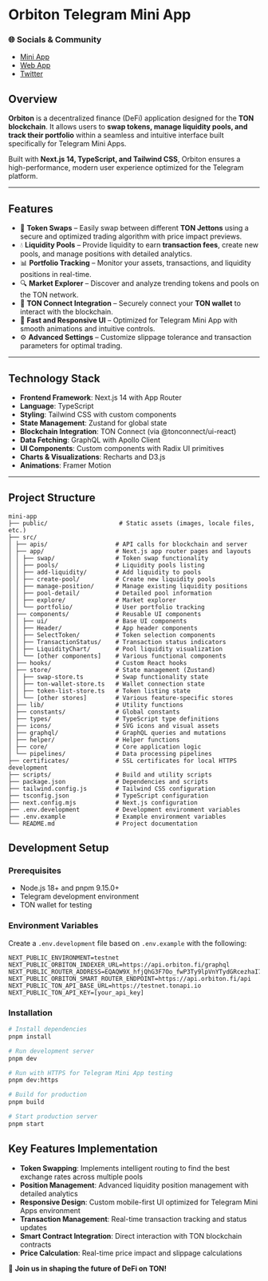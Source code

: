 # Orbiton Telegram Mini App

### 🌐 Socials & Community

- [Mini App](https://t.me/orbiton_swap_bot)
- [Web App](https://app.orbiton.fi/)
- [Twitter](https://x.com/Orbiton_fi)

## Overview

**Orbiton** is a decentralized finance (DeFi) application designed for the **TON blockchain**. It allows users to **swap tokens, manage liquidity pools, and track their portfolio** within a seamless and intuitive interface built specifically for Telegram Mini Apps.

Built with **Next.js 14, TypeScript, and Tailwind CSS**, Orbiton ensures a high-performance, modern user experience optimized for the Telegram platform.

---

## Features

- 🔄 **Token Swaps** – Easily swap between different **TON Jettons** using a secure and optimized trading algorithm with price impact previews.
- 💧 **Liquidity Pools** – Provide liquidity to earn **transaction fees**, create new pools, and manage positions with detailed analytics.
- 📊 **Portfolio Tracking** – Monitor your assets, transactions, and liquidity positions in real-time.
- 🔍 **Market Explorer** – Discover and analyze trending tokens and pools on the TON network.
- 🔗 **TON Connect Integration** – Securely connect your **TON wallet** to interact with the blockchain.
- 🚀 **Fast and Responsive UI** – Optimized for Telegram Mini App with smooth animations and intuitive controls.
- ⚙️ **Advanced Settings** – Customize slippage tolerance and transaction parameters for optimal trading.

---

## Technology Stack

- **Frontend Framework**: Next.js 14 with App Router
- **Language**: TypeScript
- **Styling**: Tailwind CSS with custom components
- **State Management**: Zustand for global state
- **Blockchain Integration**: TON Connect (via @tonconnect/ui-react)
- **Data Fetching**: GraphQL with Apollo Client
- **UI Components**: Custom components with Radix UI primitives
- **Charts & Visualizations**: Recharts and D3.js
- **Animations**: Framer Motion

---

## Project Structure

```
mini-app 
├── public/                    # Static assets (images, locale files, etc.) 
├── src/ 
│ ├── apis/                   # API calls for blockchain and server 
│ ├── app/                    # Next.js app router pages and layouts
│ │ ├── swap/                 # Token swap functionality
│ │ ├── pools/                # Liquidity pools listing
│ │ ├── add-liquidity/        # Add liquidity to pools
│ │ ├── create-pool/          # Create new liquidity pools
│ │ ├── manage-position/      # Manage existing liquidity positions
│ │ ├── pool-detail/          # Detailed pool information
│ │ ├── explore/              # Market explorer
│ │ └── portfolio/            # User portfolio tracking
│ ├── components/             # Reusable UI components 
│ │ ├── ui/                   # Base UI components
│ │ ├── Header/               # App header components
│ │ ├── SelectToken/          # Token selection components
│ │ ├── TransactionStatus/    # Transaction status indicators
│ │ ├── LiquidityChart/       # Pool liquidity visualization
│ │ └── [other components]    # Various functional components
│ ├── hooks/                  # Custom React hooks 
│ ├── store/                  # State management (Zustand)
│ │ ├── swap-store.ts         # Swap functionality state
│ │ ├── ton-wallet-store.ts   # Wallet connection state
│ │ ├── token-list-store.ts   # Token listing state
│ │ └── [other stores]        # Various feature-specific stores
│ ├── lib/                    # Utility functions
│ ├── constants/              # Global constants
│ ├── types/                  # TypeScript type definitions
│ ├── icons/                  # SVG icons and visual assets
│ ├── graphql/                # GraphQL queries and mutations
│ ├── helper/                 # Helper functions
│ ├── core/                   # Core application logic
│ └── pipelines/              # Data processing pipelines
├── certificates/             # SSL certificates for local HTTPS development
├── scripts/                  # Build and utility scripts
├── package.json              # Dependencies and scripts
├── tailwind.config.js        # Tailwind CSS configuration
├── tsconfig.json             # TypeScript configuration
├── next.config.mjs           # Next.js configuration
├── .env.development          # Development environment variables
├── .env.example              # Example environment variables
└── README.md                 # Project documentation
```

## Development Setup

### Prerequisites

- Node.js 18+ and pnpm 9.15.0+
- Telegram development environment
- TON wallet for testing

### Environment Variables

Create a `.env.development` file based on `.env.example` with the following:

```
NEXT_PUBLIC_ENVIRONMENT=testnet
NEXT_PUBLIC_ORBITON_INDEXER_URL=https://api.orbiton.fi/graphql
NEXT_PUBLIC_ROUTER_ADDRESS=EQAQW9X_hfjQhG3F7Oo_fwP3Ty9lpVnYTydGRcezhaI7nED_
NEXT_PUBLIC_ORBITON_SMART_ROUTER_ENDPOINT=https://api.orbiton.fi/api
NEXT_PUBLIC_TON_API_BASE_URL=https://testnet.tonapi.io
NEXT_PUBLIC_TON_API_KEY=[your_api_key]
```

### Installation

```bash
# Install dependencies
pnpm install

# Run development server
pnpm dev

# Run with HTTPS for Telegram Mini App testing
pnpm dev:https

# Build for production
pnpm build

# Start production server
pnpm start
```

## Key Features Implementation

- **Token Swapping**: Implements intelligent routing to find the best exchange rates across multiple pools
- **Position Management**: Advanced liquidity position management with detailed analytics
- **Responsive Design**: Custom mobile-first UI optimized for Telegram Mini Apps environment
- **Transaction Management**: Real-time transaction tracking and status updates
- **Smart Contract Integration**: Direct interaction with TON blockchain contracts
- **Price Calculation**: Real-time price impact and slippage calculations

🚀 **Join us in shaping the future of DeFi on TON!**